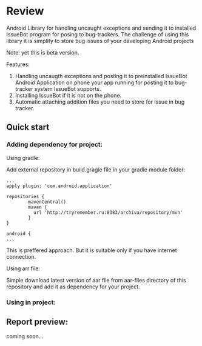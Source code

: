 # Review
Android Library for handling uncaught exceptions and sending it to installed IssueBot program for posing to bug-trackers. The challenge of using this library it is simplify to store bug issues of your developing Android projects 

Note: yet this is beta version.

Features:

1. Handling uncaugth exceptions and posting it to preinstalled IssueBot Android Application on phone your app running for posting it to bug-tracker system IssueBot supports.
2. Installing IssueBot if it is not on the phone.
3. Automatic attaching addition files you need to store for issue in bug tracker.


## Quick start


### Adding dependency for project:

Using gradle:

Add external repository in build.gragle file in your gradle module folder:

    ...
    apply plugin: 'com.android.application'
    
    repositories {
            mavenCentral()
            maven {
              url 'http://tryremember.ru:8383/archiva/repository/mvn'
            }
    }
    
    android {
    ...
    

This is preffered approach. But it is suitable only if you have internet connection.

Using arr file:

Simple download latest version of aar file from aar-files directory of this repository and add it as dependency for your project.

### Using in project:




## Report preview:
coming soon...
